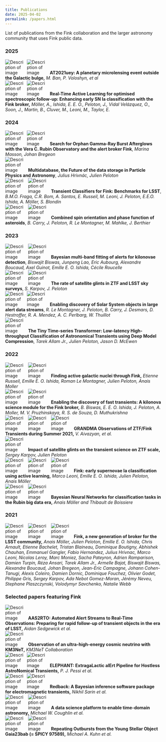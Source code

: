 ```yaml
---
title: Publications
date: 2025-04-02
permalink: /papers.html
---
```


<head>
    <meta charset="UTF-8">
    <meta name="viewport" content="width=device-width, initial-scale=1.0">
    <title>Clickable Image with Text</title>
    <style>
        .text-with-image img {
            max-width: 60px; /* Set a max width for the image */
            margin: 0px;
            margin-right: 10px; /* Space between image and text */
            display: inline-block; /* Ensure the image is treated as an inline element */
        }
        </style>
</head>

List of publications from the Fink collaboration and the larger astronomy community that uses Fink public data.

### 2025

<div class="text-with-image">
    <a href="https://arxiv.org/abs/2503.22331" target="_blank"><img src="https://img.shields.io/static/v1?label=&message=arxiv&color=critical&style=plastic&logo=fing&logoColor=white" alt="Description of image"></a><a href="https://doi.org/10.1051/0004-6361/202554236" target="_blank"><img src="https://img.shields.io/static/v1?label=&message=AA&color=blue&style=plastic&logo=&logoColor=white" alt="Description of image"></a>
    <b>AT2021uey: A planetary microlensing event outside the Galactic bulge,</b> <i> M. Ban, P. Voloshyn, et al</i>
</div>

<div class="text-with-image">
    <a href="https://arxiv.org/abs/2502.19555" target="_blank"><img src="https://img.shields.io/static/v1?label=&message=arxiv&color=critical&style=plastic&logo=fing&logoColor=white" alt="Description of image"></a><a href="https://doi.org/10.1017/pasa.2025.20" target="_blank"><img src="https://img.shields.io/static/v1?label=&message=PASA&color=blue&style=plastic&logo=&logoColor=white" alt="Description of image"></a>
    <b>Real-Time Active Learning for optimised spectroscopic follow-up: Enhancing early SN Ia classification with the Fink broker,</b> <i> Möller, A., Ishida, E. E. O., Peloton, J., Vidal Velázquez, O., Soon, J., Martin, B., Cluver, M., Leoni, M., Taylor, E.</i>
</div>

### 2024

<div class="text-with-image">
    <a href="https://arxiv.org/abs/2412.05061" target="_blank"><img src="https://img.shields.io/static/v1?label=&message=arxiv&color=critical&style=plastic&logo=fing&logoColor=white" alt="Description of image"></a><a href="https://cds.cern.ch/record/2884741" target="_blank"><img src="https://img.shields.io/static/v1?label=&message=Moriond VHEPU&color=blue&style=plastic&logo=&logoColor=white" alt="Description of image"></a>
    <b>Search for Orphan Gamma-Ray Burst Afterglows with the Vera C. Rubin Observatory and the alert broker Fink</b>,
    <i>Marina Masson, Johan Bregeon</i>
</div>

<div class="text-with-image">
    <a href="https://www.epj-conferences.org/articles/epjconf/pdf/2024/05/epjconf_chep2024_01039.pdf" target="_blank"><img src="https://img.shields.io/static/v1?label=&message=CHEP2023&color=blue&style=plastic&logo=fing&logoColor=white" alt="Description of image"></a>
    <b>Multidatabase, the Future of the data storage in Particle Physics and Astronomy</b>, <i>Julius Hrivnác, Julien Peloton</i>
</div>

<div class="text-with-image">
    <a href="https://arxiv.org/abs/2404.08798" target="_blank"><img src="https://img.shields.io/static/v1?label=&message=arxiv&color=critical&style=plastic&logo=fing&logoColor=white" alt="Description of image"></a> <a href="https://doi.org/10.1051/0004-6361/202450370" target="_blank"><img src="https://img.shields.io/static/v1?label=&message=AA&color=blue&style=plastic&logo=&logoColor=white" alt="Description of image"></a>
    <b>Transient Classifiers for Fink: Benchmarks for LSST</b>,
    <i>B.M.O. Fraga, C.R. Bom, A. Santos, E. Russeil, M. Leoni, J. Peloton, E.E.O. Ishida, A. Möller, S. Blondin</i>
</div>

<div class="text-with-image">
    <a href="https://arxiv.org/abs/2403.20179" target="_blank"><img src="https://img.shields.io/static/v1?label=&message=arxiv&color=critical&style=plastic&logo=fing&logoColor=white" alt="Description of image"></a> <a href="https://doi.org/10.1051/0004-6361/202449789" target="_blank"><img src="https://img.shields.io/static/v1?label=&message=AA&color=blue&style=plastic&logo=&logoColor=white" alt="Description of image"></a>
    <b>Combined spin orientation and phase function of asteroids</b>,
    <i>B. Carry, J. Peloton, R. Le Montagner, M. Mahlke, J. Berthier</i>
</div>

### 2023

<div class="text-with-image">
    <a href="https://arxiv.org/abs/2311.04845" target="_blank"><img src="https://img.shields.io/static/v1?label=&message=arxiv&color=critical&style=plastic&logo=fing&logoColor=white" alt="Description of image"></a> <a href="https://neurips.cc/virtual/2023/76211" target="_blank"><img src="https://img.shields.io/static/v1?label=&message=neurips&color=blue&style=plastic&logo=&logoColor=white" alt="Description of image"></a>
    <b>Bayesian multi-band fitting of alerts for kilonovae detection</b>,
    <i>Biswajit Biswas, Junpeng Lao, Eric Aubourg, Alexandre Boucaud, Axel Guinot, Emille E. O. Ishida, Cécile Roucelle</i>
</div>

<div class="text-with-image">
    <a href="https://arxiv.org/abs/2310.17322" target="_blank"><img src="https://img.shields.io/static/v1?label=&message=arxiv&color=critical&style=plastic&logo=fing&logoColor=white" alt="Description of image"></a> <a href="https://doi.org/10.31577/caosp.2023.53.4.69" target="_blank"><img src="https://img.shields.io/static/v1?label=&message=CAOSP&color=blue&style=plastic&logo=&logoColor=white" alt="Description of image"></a>
    <b>The rate of satellite glints in ZTF and LSST sky surveys</b>,
    <i>S. Karpov, J. Peloton</i>
</div>

<div class="text-with-image">
    <a href="https://arxiv.org/abs/2305.01123" target="_blank"><img src="https://img.shields.io/static/v1?label=&message=arxiv&color=critical&style=plastic&logo=fing&logoColor=white" alt="Description of image"></a><a href="https://doi.org/10.1051/0004-6361/202346905" target="_blank"><img src="https://img.shields.io/static/v1?label=&message=AA&color=blue&style=plastic&logo=&logoColor=white" alt="Description of image"></a>
    <b>Enabling discovery of Solar System objects in large alert data streams</b>,
    <i>R. Le Montagner, J. Peloton, B. Carry, J. Desmars, D. Hestroffer, R. A. Mendez, A. C. Perlbarg, W. Thuillot</i>
</div>

<div class="text-with-image">
    <a href="https://arxiv.org/abs/2303.08951" target="_blank"><img src="https://img.shields.io/static/v1?label=&message=arxiv&color=critical&style=plastic&logo=fing&logoColor=white" alt="Description of image"></a>
    <b>The Tiny Time-series Transformer: Low-latency High-throughput Classification of Astronomical Transients using Deep Model Compression</b>,
    <i>Tarek Allam Jr., Julien Peloton, Jason D. McEwen</i>
</div>


### 2022

<div class="text-with-image">
    <a href="https://arxiv.org/abs/2211.10987" target="_blank"><img src="https://img.shields.io/static/v1?label=&message=arxiv&color=critical&style=plastic&logo=fing&logoColor=white" alt="Description of image"></a> <a href="https://neurips.cc/virtual/2022/event/57026" target="_blank"><img src="https://img.shields.io/static/v1?label=&message=neurips&color=blue&style=plastic&logo=&logoColor=white" alt="Description of image"></a> <b>Finding active galactic nuclei through Fink,</b><i> Etienne Russeil, Emille E. O. Ishida, Roman Le Montagner, Julien Peloton, Anais Moller</i>
</div>

<div class="text-with-image">
    <a href="https://arxiv.org/abs/2210.17433" target="_blank"><img src="https://img.shields.io/static/v1?label=&message=arxiv&color=critical&style=plastic&logo=fing&logoColor=white" alt="Description of image"></a> <a href="https://doi.org/10.1051/0004-6361/202245340" target="_blank"><img src="https://img.shields.io/static/v1?label=&message=AA&color=blue&style=plastic&logo=&logoColor=white" alt="Description of image"></a> <b>Enabling the discovery of fast transients: A kilonova science module for the Fink broker,</b><i> B. Biswas, E. E. O. Ishida, J. Peloton, A. Moller, M. V. Pruzhinskaya, R. S. de Souza, D. Muthukrishna</i>
</div>

<div class="text-with-image">
    <a href="https://arxiv.org/abs/2202.09766" target="_blank"><img src="https://img.shields.io/static/v1?label=&message=arxiv&color=critical&style=plastic&logo=fing&logoColor=white" alt="Description of image"></a> <a href="https://doi.org/10.1093/mnras/stac2054" target="_blank"><img src="https://img.shields.io/static/v1?label=&message=mnras&color=blue&style=plastic&logo=&logoColor=white" alt="Description of image"></a> <a href="https://github.com/astrolabsoftware/fink_grandma_kn" target="_blank"><img src="https://img.shields.io/static/v1?label=&message=data&color=orange&style=plastic&logo=&logoColor=white" alt="Description of image"></a>
    <b>GRANDMA Observations of ZTF/Fink Transients during Summer 2021,</b><i> V. Aivazyan, et al.</i>
</div>

<div class="text-with-image">
    <a href="https://arxiv.org/abs/2202.05719" target="_blank"><img src="https://img.shields.io/static/v1?label=&message=arxiv&color=critical&style=plastic&logo=fing&logoColor=white" alt="Description of image"></a>
    <b>Impact of satellite glints on the transient science on ZTF scale,</b><i> Sergey Karpov, Julien Peloton</i>
</div>

<div class="text-with-image">
    <a href="https://arxiv.org/abs/2111.11438" target="_blank"><img src="https://img.shields.io/static/v1?label=&message=arxiv&color=critical&style=plastic&logo=fing&logoColor=white" alt="Description of image"></a>
    <a href="https://doi.org/10.1051/0004-6361/202142715" target="_blank"><img src="https://img.shields.io/static/v1?label=&message=A%26A&color=blue&style=plastic&logo=&logoColor=white" alt="Description of image"></a>
    <a href="https://doi.org/10.5281/zenodo.5645609" target="_blank"><img src="https://img.shields.io/static/v1?label=&message=zenodo&color=green&style=plastic&logo=&logoColor=white" alt="Description of image"></a>
    <b>Fink: early supernovae Ia classification using active learning,</b><i> Marco Leoni, Emille E. O. Ishida, Julien Peloton, Anais Möller</i>
</div>

<div class="text-with-image">
    <a href="https://arxiv.org/pdf/2207.04578" target="_blank"><img src="https://img.shields.io/static/v1?label=&message=arxiv&color=critical&style=plastic&logo=fing&logoColor=white" alt="Description of image"></a>
    <a href="https://ml4astro.github.io/icml2022/" target="_blank"><img src="https://img.shields.io/static/v1?label=&message=ICML&color=blue&style=plastic&logo=&logoColor=white" alt="Description of image"></a>
    <b>Bayesian Neural Networks for classification tasks in the Rubin big data era,</b><i> Anais Möller and Thibault de Boissiere</i>
</div>

### 2021

<div class="text-with-image">
    <a href="https://arxiv.org/abs/2009.10185" target="_blank"><img src="https://img.shields.io/static/v1?label=&message=arxiv&color=critical&style=plastic&logo=fing&logoColor=white" alt="Description of image"></a>
    <a href="https://doi.org/10.1093/mnras/staa3602" target="_blank"><img src="https://img.shields.io/static/v1?label=&message=mnras&color=blue&style=plastic&logo=&logoColor=white" alt="Description of image"></a>
    <a href="https://doi.org/10.5281/zenodo.4036589" target="_blank"><img src="https://img.shields.io/static/v1?label=&message=zenodo&color=green&style=plastic&logo=&logoColor=white" alt="Description of image"></a>
    <b>Fink, a new generation of broker for the LSST community,</b><i> Anais Möller, Julien Peloton, Emille E. O. Ishida, Chris Arnault, Etienne Bachelet, Tristan Blaineau, Dominique Boutigny, Abhishek Chauhan, Emmanuel Gangler, Fabio Hernandez, Julius Hrivnac, Marco Leoni, Nicolas Leroy, Marc Moniez, Sacha Pateyron, Adrien Ramparison, Damien Turpin, Réza Ansari, Tarek Allam Jr., Armelle Bajat, Biswajit Biswas, Alexandre Boucaud, Johan Bregeon, Jean-Eric Campagne, Johann Cohen-Tanugi, Alexis Coleiro, Damien Dornic, Dominique Fouchez, Olivier Godet, Philippe Gris, Sergey Karpov, Ada Nebot Gomez-Moran, Jérémy Neveu, Stephane Plaszczynski, Volodymyr Savchenko, Natalie Webb</i>
</div>


### Selected papers featuring Fink

<div class="text-with-image">
    <a href="https://arxiv.org/abs/2501.06968" target="_blank"><img src="https://img.shields.io/static/v1?label=&message=Nature&color=blue&style=plastic&logo=&logoColor=white" alt="Description of image"></a>
    <b>AAS2RTO: Automated Alert Streams to Real-Time Observations: Preparing for rapid follow-up of transient objects in the era of LSST,</b> <i>Aidan Sedgewick et al.</i>
</div>

<div class="text-with-image">
    <a href="https://doi.org/10.1038/s41586-024-08543-1" target="_blank"><img src="https://img.shields.io/static/v1?label=&message=Nature&color=blue&style=plastic&logo=&logoColor=white" alt="Description of image"></a>
    <b>Observation of an ultra-high-energy cosmic neutrino with KM3NeT,</b> <i>KM3NeT Collaboration</i>
</div>


<div class="text-with-image">
    <a href="https://arxiv.org/abs/2404.18165" target="_blank"><img src="https://img.shields.io/static/v1?label=&message=arxiv&color=critical&style=plastic&logo=fing&logoColor=white" alt="Description of image"></a><a href="https://doi.org/10.1051/0004-6361/202450535" target="_blank"><img src="https://img.shields.io/static/v1?label=&message=AA&color=blue&style=plastic&logo=&logoColor=white" alt="Description of image"></a>
    <b>ELEPHANT: ExtragaLactic alErt Pipeline for Hostless AstroNomical Transients,</b> <i> P. J. Pessi et al.</i>
</div>

<div class="text-with-image">
    <a href="https://arxiv.org/abs/2308.12806" target="_blank"><img src="https://img.shields.io/static/v1?label=&message=arxiv&color=critical&style=plastic&logo=fing&logoColor=white" alt="Description of image"></a><a href="https://doi.org/10.1093/mnras/stae1238" target="_blank"><img src="https://img.shields.io/static/v1?label=&message=MNRAS&color=blue&style=plastic&logo=&logoColor=white" alt="Description of image"></a>
    <b>Redback: A Bayesian inference software package for electromagnetic transients,</b><i> Nikhil Sarin et al.</i>
</div>

<div class="text-with-image">
    <a href="https://arxiv.org/abs/2305.00108" target="_blank"><img src="https://img.shields.io/static/v1?label=&message=arxiv&color=critical&style=plastic&logo=fing&logoColor=white" alt="Description of image"></a>
    <a href="https://ui.adsabs.harvard.edu/link_gateway/2023ApJS..267...31C/doi:10.3847/1538-4365/acdee1" target="_blank"><img src="https://img.shields.io/static/v1?label=&message=ApJS&color=blue&style=plastic&logo=&logoColor=white" alt="Description of image"></a>
    <b>A data science platform to enable time-domain astronomy,</b><i> Michael W. Coughlin et al.</i>
</div>

<div class="text-with-image">
    <a href="https://arxiv.org/abs/2303.09409" target="_blank"><img src="https://img.shields.io/static/v1?label=&message=arxiv&color=critical&style=plastic&logo=fing&logoColor=white" alt="Description of image"></a>
    <a href="https://doi.org/10.3847/2515-5172/acc4c9" target="_blank"><img src="https://img.shields.io/static/v1?label=&message=RNAAS&color=blue&style=plastic&logo=&logoColor=white" alt="Description of image"></a>
    <b>Repeating Outbursts from the Young Stellar Object Gaia23bab (= SPICY 97589),</b><i> Michael A. Kuhn et al.</i>
</div>
